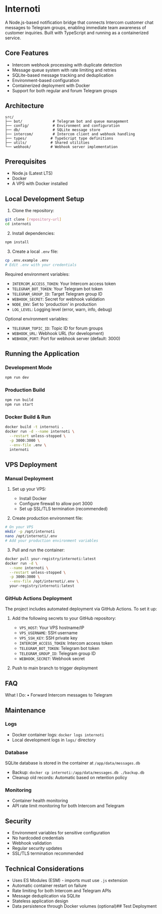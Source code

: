 # Internoti

A Node.js-based notification bridge that connects Intercom customer chat messages to Telegram groups, enabling immediate team awareness of customer inquiries. Built with TypeScript and running as a containerized service.

## Core Features

- Intercom webhook processing with duplicate detection
- Message queue system with rate limiting and retries
- SQLite-based message tracking and deduplication
- Environment-based configuration
- Containerized deployment with Docker
- Support for both regular and forum Telegram groups

## Architecture

```
src/
├── bot/              # Telegram bot and queue management
├── config/           # Environment and configuration
├── db/               # SQLite message store
├── intercom/         # Intercom client and webhook handling
├── types/           # TypeScript type definitions
├── utils/           # Shared utilities
└── webhook/         # Webhook server implementation
```

## Prerequisites

- Node.js (Latest LTS)
- Docker
- A VPS with Docker installed

## Local Development Setup

1. Clone the repository:
```bash
git clone [repository-url]
cd internoti
```

2. Install dependencies:
```bash
npm install
```

3. Create a local `.env` file:
```bash
cp .env.example .env
# Edit .env with your credentials
```

Required environment variables:
- `INTERCOM_ACCESS_TOKEN`: Your Intercom access token
- `TELEGRAM_BOT_TOKEN`: Your Telegram bot token
- `TELEGRAM_GROUP_ID`: Target Telegram group ID
- `WEBHOOK_SECRET`: Secret for webhook validation
- `NODE_ENV`: Set to 'production' in production
- `LOG_LEVEL`: Logging level (error, warn, info, debug)

Optional environment variables:
- `TELEGRAM_TOPIC_ID`: Topic ID for forum groups
- `WEBHOOK_URL`: Webhook URL (for development)
- `WEBHOOK_PORT`: Port for webhook server (default: 3000)

## Running the Application

### Development Mode
```bash
npm run dev
```

### Production Build
```bash
npm run build
npm run start
```

### Docker Build & Run
```bash
docker build -t internoti .
docker run -d --name internoti \
  --restart unless-stopped \
  -p 3000:3000 \
  --env-file .env \
  internoti
```

## VPS Deployment

### Manual Deployment

1. Set up your VPS:
   - Install Docker
   - Configure firewall to allow port 3000
   - Set up SSL/TLS termination (recommended)

2. Create production environment file:
```bash
# On your VPS
mkdir -p /opt/internoti
nano /opt/internoti/.env
# Add your production environment variables
```

3. Pull and run the container:
```bash
docker pull your-registry/internoti:latest
docker run -d \
  --name internoti \
  --restart unless-stopped \
  -p 3000:3000 \
  --env-file /opt/internoti/.env \
  your-registry/internoti:latest
```

### GitHub Actions Deployment

The project includes automated deployment via GitHub Actions. To set it up:

1. Add the following secrets to your GitHub repository:
   - `VPS_HOST`: Your VPS hostname/IP
   - `VPS_USERNAME`: SSH username
   - `VPS_SSH_KEY`: SSH private key
   - `INTERCOM_ACCESS_TOKEN`: Intercom access token
   - `TELEGRAM_BOT_TOKEN`: Telegram bot token
   - `TELEGRAM_GROUP_ID`: Telegram group ID
   - `WEBHOOK_SECRET`: Webhook secret

2. Push to main branch to trigger deployment

## FAQ

What I Do:
• Forward Intercom messages to Telegram

## Maintenance

### Logs
- Docker container logs: `docker logs internoti`
- Local development logs in `logs/` directory

### Database
SQLite database is stored in the container at `/app/data/messages.db`
- Backup: `docker cp internoti:/app/data/messages.db ./backup.db`
- Cleanup old records: Automatic based on retention policy

### Monitoring
- Container health monitoring
- API rate limit monitoring for both Intercom and Telegram

## Security

- Environment variables for sensitive configuration
- No hardcoded credentials
- Webhook validation
- Regular security updates
- SSL/TLS termination recommended

## Technical Considerations

- Uses ES Modules (ESM) - imports must use `.js` extension
- Automatic container restart on failure
- Rate limiting for both Intercom and Telegram APIs
- Message deduplication via SQLite
- Stateless application design
- Data persistence through Docker volumes (optional)## Test Deployment
